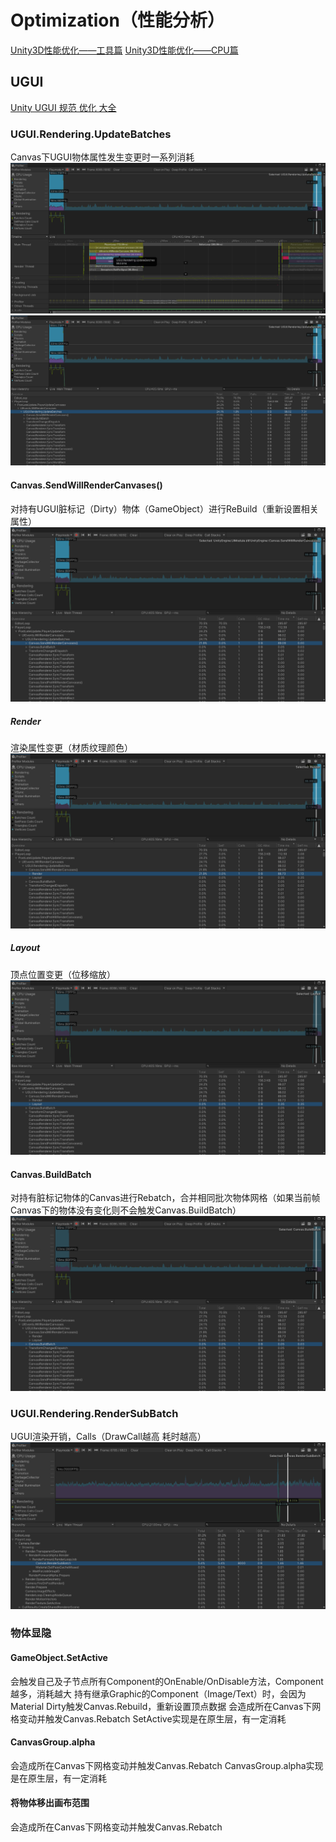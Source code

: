 
# Optimization（性能分析）
[Unity3D性能优化——工具篇](https://zhuanlan.zhihu.com/p/39529241)
[Unity3D性能优化——CPU篇](https://zhuanlan.zhihu.com/p/39998137)

## UGUI
[Unity UGUI 规范 优化 大全](https://www.cnblogs.com/hiker-online/p/13616255.html)

### UGUI.Rendering.UpdateBatches
Canvas下UGUI物体属性发生变更时一系列消耗
![alt text](assets/unity_profiler/image.png)
![alt text](assets/unity_profiler/image-1.png)
#### Canvas.SendWillRenderCanvases()
对持有UGUI脏标记（Dirty）物体（GameObject）进行ReBuild（重新设置相关属性）
![alt text](assets/unity_profiler/image-2.png)
##### Render
渲染属性变更（材质纹理颜色）
![alt text](assets/unity_profiler/image-3.png)
##### Layout
顶点位置变更（位移缩放）
![alt text](assets/unity_profiler/image-4.png)
#### Canvas.BuildBatch
对持有脏标记物体的Canvas进行Rebatch，合并相同批次物体网格（如果当前帧Canvas下的物体没有变化则不会触发Canvas.BuildBatch）
![alt text](assets/unity_profiler/image-5.png)

### UGUI.Rendering.RenderSubBatch
UGUI渲染开销，Calls（DrawCall越高 耗时越高）
![alt text](assets/unity_profiler/image-6.png)


### 物体显隐
#### GameObject.SetActive
会触发自己及子节点所有Component的OnEnable/OnDisable方法，Component越多，消耗越大
持有继承Graphic的Component（Image/Text）时，会因为Material Dirty触发Canvas.Rebuild，重新设置顶点数据
会造成所在Canvas下网格变动并触发Canvas.Rebatch
SetActive实现是在原生层，有一定消耗

#### CanvasGroup.alpha
会造成所在Canvas下网格变动并触发Canvas.Rebatch
CanvasGroup.alpha实现是在原生层，有一定消耗

#### 将物体移出画布范围
会造成所在Canvas下网格变动并触发Canvas.Rebatch